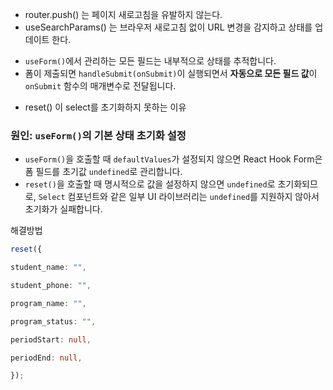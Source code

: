 * router.push() 는 페이지 새로고침을 유발하지 않는다.
* useSearchParams() 는 브라우저 새로고침 없이 URL 변경을 감지하고 상태를 업데이트 한다.


- `useForm()`에서 관리하는 모든 필드는 내부적으로 상태를 추적합니다.
- 폼이 제출되면 `handleSubmit(onSubmit)`이 실행되면서 **자동으로 모든 필드 값**이 `onSubmit` 함수의 매개변수로 전달됩니다.



* reset() 이 select를 초기화하지 못하는 이유

### **원인: `useForm()`의 기본 상태 초기화 설정**

- `useForm()`을 호출할 때 `defaultValues`가 설정되지 않으면 React Hook Form은 폼 필드를 초기값 `undefined`로 관리합니다.
- `reset()`을 호출할 때 명시적으로 값을 설정하지 않으면 `undefined`로 초기화되므로, `Select` 컴포넌트와 같은 일부 UI 라이브러리는 `undefined`를 지원하지 않아서 초기화가 실패합니다.

해결방법
```ts
reset({

student_name: "",

student_phone: "",

program_name: "",

program_status: "",

periodStart: null,

periodEnd: null,

});
```